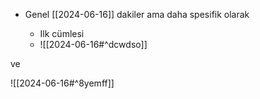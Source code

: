 - Genel [[2024-06-16]] dakiler ama daha spesifik olarak

	- Ilk cümlesi
	- ![[2024-06-16#^dcwdso]]


ve

![[2024-06-16#^8yemff]]
